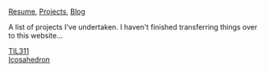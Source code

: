 [Resume](resume_page.md), [Projects](projects.md), [Blog](blog.md)

A list of projects I've undertaken. I haven't finished transferring things over to this website...

[TIL311](Projects\TIL311\TIL311)  
[Icosahedron](Projects\Icosahedron\Icosahedron)